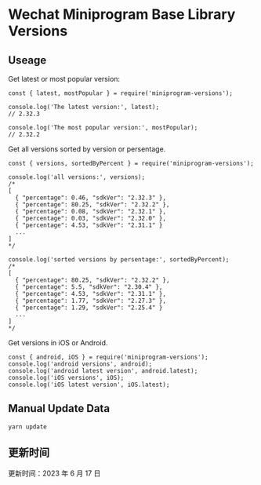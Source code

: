 
# Wechat Miniprogram Base Library Versions

## Useage

Get latest or most popular version:

```;
const { latest, mostPopular } = require('miniprogram-versions');

console.log('The latest version:', latest);
// 2.32.3

console.log('The most popular version:', mostPopular);
// 2.32.2

```

Get all versions sorted by version or persentage.

```
const { versions, sortedByPercent } = require('miniprogram-versions');

console.log('all versions:', versions);
/*
[
  { "percentage": 0.46, "sdkVer": "2.32.3" },
  { "percentage": 80.25, "sdkVer": "2.32.2" },
  { "percentage": 0.08, "sdkVer": "2.32.1" },
  { "percentage": 0.03, "sdkVer": "2.32.0" },
  { "percentage": 4.53, "sdkVer": "2.31.1" }
  ...
]
*/

console.log('sorted versions by persentage:', sortedByPercent);
/*
[
  { "percentage": 80.25, "sdkVer": "2.32.2" },
  { "percentage": 5.5, "sdkVer": "2.30.4" },
  { "percentage": 4.53, "sdkVer": "2.31.1" },
  { "percentage": 1.77, "sdkVer": "2.27.3" },
  { "percentage": 1.29, "sdkVer": "2.25.4" }
  ...
]
*/
```

Get versions in iOS or Android.

```
const { android, iOS } = require('miniprogram-versions');
console.log('android versions', android);
console.log('android latest version', android.latest);
console.log('iOS versions', iOS);
console.log('iOS latest version', iOS.latest);
```

## Manual Update Data

```
yarn update
```

## 更新时间

更新时间：2023 年 6 月 17 日
